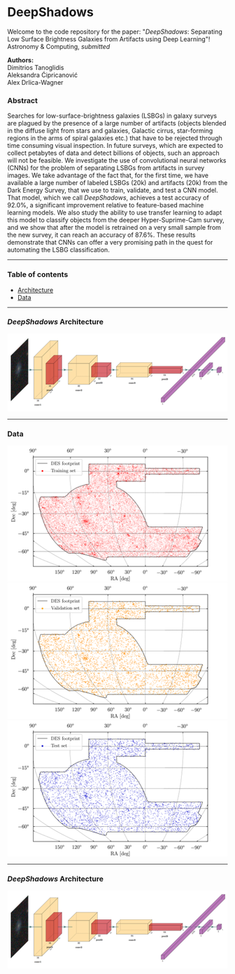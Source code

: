 # DeepShadows
Welcome to the code repository for the paper: "*DeepShadows*: Separating Low Surface Brightness Galaxies from Artifacts using Deep Learning"!\
Astronomy & Computing, *submitted*

**Authors:**\
Dimitrios Tanoglidis\
Aleksandra Ćipricanović\
Alex Drlica-Wagner

### Abstract 

Searches for low-surface-brightness galaxies (LSBGs) in galaxy surveys are plagued by the presence of a large number of artifacts (objects blended in the diffuse light from stars and galaxies, Galactic cirrus, star-forming regions in the arms of spiral galaxies etc.) that have to be rejected through time consuming visual inspection. In future surveys, which are expected to collect petabytes of data and detect billions of objects, such an approach will not be feasible. We investigate the use of convolutional neural networks (CNNs) for the problem of separating LSBGs from artifacts in survey images. We take advantage of the fact that, for the first time, we have available a large number of labeled LSBGs (20k) and artifacts (20k) from the Dark Energy Survey, that we use to train, validate, and test a CNN model. That model, which we call *DeepShadows*, achieves a test accuracy of 92.0%, a significant improvement relative to feature-based machine learning models. We also study the ability to use transfer learning to adapt this model to classify objects from the deeper Hyper-Suprime-Cam survey, and we show that after the model is retrained on a very small sample from the new survey, it can reach an accuracy of 87.6%. These results demonstrate that CNNs can offer a very promising path in the quest for automating the LSBG classification.

---
### Table of contents

- [Architecture](#DeepShadows-Architecture)
- [Data](#Data)
---


### *DeepShadows* Architecture

![Architecture of DeepShadows](/Images/DeepShadows.png)

--- 
### Data


<p float="center">
  <img src="/Images/Training.png" width="600" />
  <img src="/Images/Validation.png" width="600" /> 
  <img src="/Images/Test.png" width="600" />
</p>


---

### *DeepShadows* Architecture

![Architecture of DeepShadows](/Images/DeepShadows.png)
